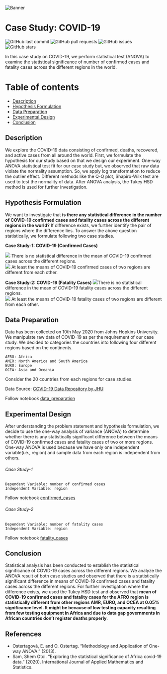 <!-- Add banner here -->
![Banner](https://sfc.asso.fr/wp-content/uploads/2020/03/Covid.jpg)

# Case Study: COVID-19

<!-- Add buttons here -->


![GitHub last commit](https://img.shields.io/github/last-commit/bilalsp/case_study_covid19)
![GitHub pull requests](https://img.shields.io/github/issues-pr/bilalsp/case_study_covid19)
![GitHub issues](https://img.shields.io/github/issues-raw/bilalsp/case_study_covid19)
![GitHub stars](https://img.shields.io/github/stars/bilalsp/case_study_covid19)


<!-- Describe your project in brief -->
In this case study on COVID-19, we perform statistical test (ANOVA) to examine the statistical significance of number of confirmed cases and fatality cases across the different regions in the world. 

# Table of contents
- [Description](#Description)
- [Hypothesis Formulation](#hypothesis-formulation)
- [Data Preparation](#data-preparation)
- [Experimental Design](#experimental-design)
- [Conclusion](#Conclusion)

## Description
We explore the COVID-19 data consisting of confirmed, deaths, recovered, and active cases from all around the world. First, we formulate the hypothesis for our study based on that we design our experiment. One-way ANOVA statistical test fit for our case study but, we observed that raw data violate the normality assumption. So, we apply log transformation to reduce the outlier effect. Different methods like the Q-Q plot, Shapiro-Wilk test are used to test the normality of data. After ANOVA analysis, the Tukey HSD method is used for further investigation.

## Hypothesis Formulation
We want to investigate that **is there any 
statistical difference in the number of COVID-19 confirmed cases and fatality cases across the different regions in the world?** If difference exists, we further identify the pair of regions where the difference lies. 
To answer the above question statistically, we formulate following two case studies. 

**Case Study-1: COVID-19 (Confirmed Cases)**

<img src="https://render.githubusercontent.com/render/math?math=H_0:"> There is no statistical difference in the mean of COVID-19 confirmed cases across the different regions. <br>
<img src="https://render.githubusercontent.com/render/math?math=H_1:"> At least the means of COVID-19 confirmed cases of two regions are different from each other.

**Case Study-2: COVID-19 (Fatality Cases)**
<img src="https://render.githubusercontent.com/render/math?math=H_0:">There is no statistical difference in the mean of COVID-19 fatality cases across the different regions. <br>
<img src="https://render.githubusercontent.com/render/math?math=H_1:"> At least the means of COVID-19 fatality cases of two regions are different from each other.

## Data Preparation
Data has been collected on 10th May 2020 from Johns Hopkins University. We manipulate raw data of COVID-19 as per the requirement of our case study. We decided to categories the countries into following four different regions based on the continents. 
```
AFRO: Africa
AMER: North America and South America
EURO: Europe
OCEA: Asia and Oceania
```
Consider the 20 countries from each regions for case studies.

Data Source:  [COVID-19 Data Repository by JHU](https://github.com/CSSEGISandData/COVID-19)

Follow notebook [data_preparation](data_preparation.ipynb)

## Experimental Design
After understanding the problem statement and hypothesis formulation, we decide to use the one-way analysis of variance (ANOVA) to determine whether there is any statistically significant difference between the means of COVID-19 confirmed cases and fatality cases of two or more regions. One-way ANOVA is used because we have only one independent variable(i.e., region) and sample data from each region is independent from others.

###### Case Study-1
```
Dependent Variable: number of confirmed cases 
Independent Variable: region
```
Follow notebook [confirmed_cases](confirmed_cases.ipynb) 
###### Case Study-2
```
Dependent Variable: number of fatality cases 
Independent Variable: region
```
Follow notebook [fatality_cases](fatality_cases.ipynb) 

## Conclusion
Statistical analysis has been conducted to establish the statistical significance of COVID-19 cases across the different regions. We analyze the ANOVA result of both case studies and observed that there is a statistically significant difference in means of COVID-19 confirmed cases and fatality cases across the different regions. For further investigation where the difference exists, we used the Tukey HSD test and observed that **mean of COVID-19 confirmed cases and fatality cases for the AFRO region is statistically different from other regions AMR, EURO, and OCEA at 0.05% significance level. It might be because of low testing capacity resulting from few testing equipment in Africa and due to data gap governments in African countries don’t register deaths properly**. 

## References

- Ostertagová, E. and O. Ostertag. “Methodology and Application of One-way ANOVA.” (2013).
- Sam, Shem Otoi. “Exploring the statistical significance of Africa covid-19 data.” (2020). International Journal of Applied Mathematics and Statistics.

